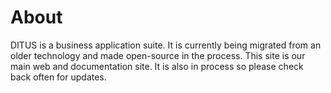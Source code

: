 # About

DITUS is a business application suite. It is currently being migrated from an older technology and made open-source in the process. This site is our main web and documentation site. It is also in process so please check back often for updates.
